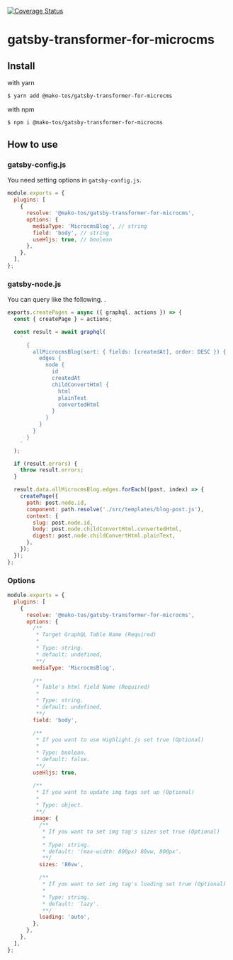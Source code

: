 [![Coverage Status](https://coveralls.io/repos/github/mako-tos/gatsby-transformer-for-microcms/badge.svg?branch=master)](https://coveralls.io/github/mako-tos/gatsby-transformer-for-microcms?branch=master)

# gatsby-transformer-for-microcms

## Install
with yarn
```sh
$ yarn add @mako-tos/gatsby-transformer-for-microcms
```

with npm
```sh
$ npm i @mako-tos/gatsby-transformer-for-microcms
```

## How to use

### gatsby-config.js

You need setting options in `gatsby-config.js`.

```js
module.exports = {
  plugins: [
    {
      resolve: '@mako-tos/gatsby-transformer-for-microcms',
      options: {
        mediaType: 'MicrocmsBlog', // string
        field: 'body', // string
        useHljs: true, // boolean
      },
    },
  ],
};
```

### gatsby-node.js

You can query like the following. .

```js
exports.createPages = async ({ graphql, actions }) => {
  const { createPage } = actions;

  const result = await graphql(
    `
      {
        allMicrocmsBlog(sort: { fields: [createdAt], order: DESC }) {
          edges {
            node {
              id
              createdAt
              childConvertHtml {
                html
                plainText
                convertedHtml
              }
            }
          }
        }
      }
    `
  );

  if (result.errors) {
    throw result.errors;
  }

  result.data.allMicrocmsBlog.edges.forEach((post, index) => {
    createPage({
      path: post.node.id,
      component: path.resolve('./src/templates/blog-post.js'),
      context: {
        slug: post.node.id,
        body: post.node.childConvertHtml.convertedHtml,
        digest: post.node.childConvertHtml.plainText,
      },
    });
  });
};
```

### Options

```js
module.exports = {
  plugins: [
    {
      resolve: '@mako-tos/gatsby-transformer-for-microcms',
      options: {
        /**
         * Target GraphQL Table Name (Required)
         *
         * Type: string.
         * default: undefined,
         **/
        mediaType: 'MicrocmsBlog',

        /**
         * Table's html field Name (Required)
         *
         * Type: string.
         * default: undefined,
         **/
        field: 'body',

        /**
         * If you want to use Highlight.js set true (Optional)
         *
         * Type: boolean.
         * default: false.
         **/
        useHljs: true,

        /**
         * If you want to update img tags set up (Optional)
         *
         * Type: object.
         **/
        image: {
          /**
           * If you want to set img tag's sizes set true (Optional)
           *
           * Type: string.
           * default: '(max-width: 800px) 80vw, 800px'.
           **/
          sizes: '80vw',

          /**
           * If you want to set img tag's loading set true (Optional)
           *
           * Type: string.
           * default: 'lazy'.
           **/
          loading: 'auto',
        },
      },
    },
  ],
};
```
